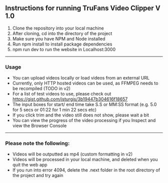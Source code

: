 ## Instructions for running TruFans Video Clipper V 1.0
1. Clone the repository into your local machine
2.  After cloning, cd into the directory of the project
3.  Make sure you have NPM and Node installed
4.  Run npm install to install package dependencies
5.  npm run dev to run the website in Localhost:3000

--- 
### Usage
* You can upload videos locally or load videos from an external URL
* Currently, only HTTP hosted videos can be used, as FFMPEG needs to be recompiled (TODO in v2)
* For a list of test videos to use, please check out https://gist.github.com/jsturgis/3b19447b304616f18657
* The input boxes for start/ end time take S.S or MM:SS format (e.g. 5.0 for 5 secs or 01:22 for 1 min 22 secs etc)
* If you click trim and the video still does not show, please wait a bit
* You can view the progress of the video processing if you Inspect and view the Browser Console

---
### Please note the following:
* Videos will be outputted as mp4 (custom formatting in v2)
* Videos will be processed in your local machine, and deleted when you quit the web app
* If you run into error 4094, delete the .next folder in the root directory of the project and try again